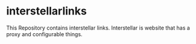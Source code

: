 # interstellarlinks
This Repository contains interstellar links. Interstellar is website that has a proxy and configurable things.
